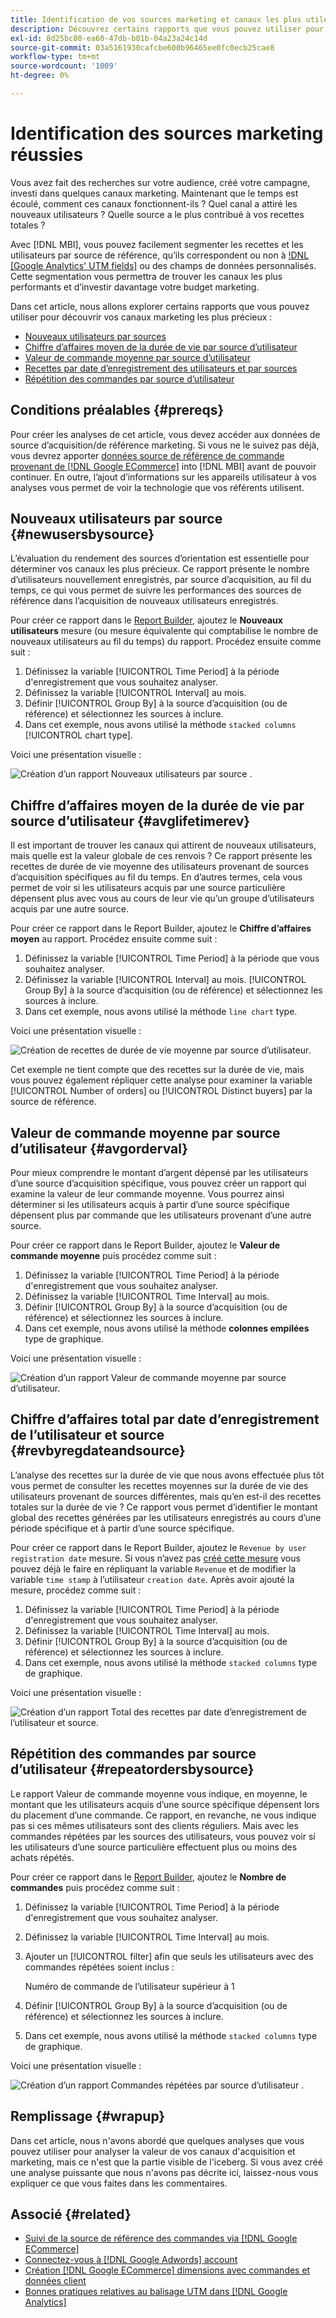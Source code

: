 ```yaml
---
title: Identification de vos sources marketing et canaux les plus utiles
description: Découvrez certains rapports que vous pouvez utiliser pour découvrir vos canaux marketing les plus précieux.
exl-id: 8d25bc80-ea60-47db-b01b-04a23a24c14d
source-git-commit: 03a5161930cafcbe600b96465ee0fc0ecb25cae8
workflow-type: tm+mt
source-wordcount: '1009'
ht-degree: 0%

---
```


# Identification des sources marketing réussies

Vous avez fait des recherches sur votre audience, créé votre campagne, investi dans quelques canaux marketing. Maintenant que le temps est écoulé, comment ces canaux fonctionnent-ils ? Quel canal a attiré les nouveaux utilisateurs ? Quelle source a le plus contribué à vos recettes totales ?

Avec [!DNL MBI], vous pouvez facilement segmenter les recettes et les utilisateurs par source de référence, qu’ils correspondent ou non à [!DNL [Google Analytics' UTM fields]](https://support.google.com/analytics/answer/1191184?hl=en) ou des champs de données personnalisés. Cette segmentation vous permettra de trouver les canaux les plus performants et d’investir davantage votre budget marketing.

Dans cet article, nous allons explorer certains rapports que vous pouvez utiliser pour découvrir vos canaux marketing les plus précieux :

* [Nouveaux utilisateurs par sources](#newusersbysource)
* [Chiffre d’affaires moyen de la durée de vie par source d’utilisateur](#avglifetimerev)
* [Valeur de commande moyenne par source d’utilisateur](#avgorderval)
* [Recettes par date d’enregistrement des utilisateurs et par sources](#revbyregdateandsource)
* [Répétition des commandes par source d’utilisateur](#repeatordersbysource)

## Conditions préalables {#prereqs}

Pour créer les analyses de cet article, vous devez accéder aux données de source d’acquisition/de référence marketing. Si vous ne le suivez pas déjà, vous devrez apporter [données source de référence de commande provenant de [!DNL Google ECommerce]](../importing-data/integrations/google-ecommerce.md) into [!DNL MBI] avant de pouvoir continuer. En outre, l’ajout d’informations sur les appareils utilisateur à vos analyses vous permet de voir la technologie que vos référents utilisent.

## Nouveaux utilisateurs par source {#newusersbysource}

L’évaluation du rendement des sources d’orientation est essentielle pour déterminer vos canaux les plus précieux. Ce rapport présente le nombre d’utilisateurs nouvellement enregistrés, par source d’acquisition, au fil du temps, ce qui vous permet de suivre les performances des sources de référence dans l’acquisition de nouveaux utilisateurs enregistrés.

Pour créer ce rapport dans le [Report Builder](../../tutorials/using-visual-report-builder.md), ajoutez le **Nouveaux utilisateurs** mesure (ou mesure équivalente qui comptabilise le nombre de nouveaux utilisateurs au fil du temps) du rapport. Procédez ensuite comme suit :

1. Définissez la variable [!UICONTROL Time Period] à la période d&#39;enregistrement que vous souhaitez analyser.
1. Définissez la variable [!UICONTROL Interval] au mois.
1. Définir [!UICONTROL Group By] à la source d’acquisition (ou de référence) et sélectionnez les sources à inclure.
1. Dans cet exemple, nous avons utilisé la méthode `stacked columns` [!UICONTROL chart type].

Voici une présentation visuelle :

![Création d’un rapport Nouveaux utilisateurs par source .](../../assets/New_Users_by_source.gif)

## Chiffre d’affaires moyen de la durée de vie par source d’utilisateur {#avglifetimerev}

Il est important de trouver les canaux qui attirent de nouveaux utilisateurs, mais quelle est la valeur globale de ces renvois ? Ce rapport présente les recettes de durée de vie moyenne des utilisateurs provenant de sources d’acquisition spécifiques au fil du temps. En d’autres termes, cela vous permet de voir si les utilisateurs acquis par une source particulière dépensent plus avec vous au cours de leur vie qu’un groupe d’utilisateurs acquis par une autre source.

Pour créer ce rapport dans le Report Builder, ajoutez le **Chiffre d’affaires moyen** au rapport. Procédez ensuite comme suit :

1. Définissez la variable [!UICONTROL Time Period] à la période que vous souhaitez analyser.
1. Définissez la variable [!UICONTROL Interval] au mois.
   [!UICONTROL Group By] à la source d’acquisition (ou de référence) et sélectionnez les sources à inclure.
1. Dans cet exemple, nous avons utilisé la méthode `line chart` type.

Voici une présentation visuelle :

![Création de recettes de durée de vie moyenne par source d’utilisateur](../../assets/Lifetime_revenue_by_user_source.gif).

Cet exemple ne tient compte que des recettes sur la durée de vie, mais vous pouvez également répliquer cette analyse pour examiner la variable [!UICONTROL Number of orders] ou [!UICONTROL Distinct buyers] par la source de référence.

## Valeur de commande moyenne par source d’utilisateur {#avgorderval}

Pour mieux comprendre le montant d’argent dépensé par les utilisateurs d’une source d’acquisition spécifique, vous pouvez créer un rapport qui examine la valeur de leur commande moyenne. Vous pourrez ainsi déterminer si les utilisateurs acquis à partir d’une source spécifique dépensent plus par commande que les utilisateurs provenant d’une autre source.

Pour créer ce rapport dans le Report Builder, ajoutez le **Valeur de commande moyenne** puis procédez comme suit :

1. Définissez la variable [!UICONTROL Time Period] à la période d&#39;enregistrement que vous souhaitez analyser.
1. Définissez la variable [!UICONTROL Time Interval] au mois.
1. Définir [!UICONTROL Group By] à la source d’acquisition (ou de référence) et sélectionnez les sources à inclure.
1. Dans cet exemple, nous avons utilisé la méthode **colonnes empilées** type de graphique.

Voici une présentation visuelle :

![Création d’un rapport Valeur de commande moyenne par source d’utilisateur.](../../assets/Average_order_value_by_source.gif)

## Chiffre d’affaires total par date d’enregistrement de l’utilisateur et source {#revbyregdateandsource}

L’analyse des recettes sur la durée de vie que nous avons effectuée plus tôt vous permet de consulter les recettes moyennes sur la durée de vie des utilisateurs provenant de sources différentes, mais qu’en est-il des recettes totales sur la durée de vie ? Ce rapport vous permet d’identifier le montant global des recettes générées par les utilisateurs enregistrés au cours d’une période spécifique et à partir d’une source spécifique.

Pour créer ce rapport dans le Report Builder, ajoutez le `Revenue by user registration date` mesure. Si vous n’avez pas [créé cette mesure](../../data-user/reports/ess-manage-data-metrics.md) vous pouvez déjà le faire en répliquant la variable `Revenue` et de modifier la variable `time stamp` à l’utilisateur `creation date`. Après avoir ajouté la mesure, procédez comme suit :

1. Définissez la variable [!UICONTROL Time Period] à la période d&#39;enregistrement que vous souhaitez analyser.
1. Définissez la variable [!UICONTROL Time Interval] au mois.
1. Définir [!UICONTROL Group By] à la source d’acquisition (ou de référence) et sélectionnez les sources à inclure.
1. Dans cet exemple, nous avons utilisé la méthode `stacked columns` type de graphique.

Voici une présentation visuelle :

![Création d’un rapport Total des recettes par date d’enregistrement de l’utilisateur et source.](../../assets/Revenue_by_user_registration_date_and_source.gif)

## Répétition des commandes par source d’utilisateur {#repeatordersbysource}

Le rapport Valeur de commande moyenne vous indique, en moyenne, le montant que les utilisateurs acquis d’une source spécifique dépensent lors du placement d’une commande. Ce rapport, en revanche, ne vous indique pas si ces mêmes utilisateurs sont des clients réguliers. Mais avec les commandes répétées par les sources des utilisateurs, vous pouvez voir si les utilisateurs d’une source particulière effectuent plus ou moins des achats répétés.

Pour créer ce rapport dans le [Report Builder](../../tutorials/using-visual-report-builder.md), ajoutez le **Nombre de commandes** puis procédez comme suit :

1. Définissez la variable [!UICONTROL Time Period] à la période d&#39;enregistrement que vous souhaitez analyser.
1. Définissez la variable [!UICONTROL Time Interval] au mois.
1. Ajouter un [!UICONTROL filter] afin que seuls les utilisateurs avec des commandes répétées soient inclus :

   Numéro de commande de l’utilisateur supérieur à 1

1. Définir [!UICONTROL Group By] à la source d’acquisition (ou de référence) et sélectionnez les sources à inclure.
1. Dans cet exemple, nous avons utilisé la méthode `stacked columns` type de graphique.

Voici une présentation visuelle :

![Création d’un rapport Commandes répétées par source d’utilisateur .](../../assets/Repeat_orders_by_user_source.gif)


## Remplissage {#wrapup}

Dans cet article, nous n&#39;avons abordé que quelques analyses que vous pouvez utiliser pour analyser la valeur de vos canaux d&#39;acquisition et marketing, mais ce n&#39;est que la partie visible de l&#39;iceberg. Si vous avez créé une analyse puissante que nous n&#39;avons pas décrite ici, laissez-nous vous expliquer ce que vous faites dans les commentaires.

## Associé {#related}

* [Suivi de la source de référence des commandes via [!DNL Google ECommerce]](../importing-data/integrations/google-ecommerce.md)
* [Connectez-vous à [!DNL Google Adwords] account](../importing-data/integrations/google-adwords.md)
* [Création [!DNL Google ECommerce] dimensions avec commandes et données client](../data-warehouse-mgr/bldg-google-ecomm-dim.md)
* [Bonnes pratiques relatives au balisage UTM dans [!DNL Google Analytics]](../../best-practices/utm-tagging-google.md)
